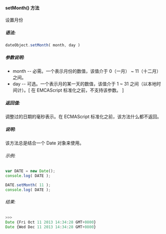 #### setMonth() 方法

  设置月份

##### 语法:

  ```javascript
  dateObject.setMonth( month, day )
  ```

##### 参数说明:

  - month -- 必需。一个表示月份的数值，该值介于 0（一月） ~ 11（十二月） 之间。
  - day -- 可选。一个表示月的某一天的数值，该值介于 1 ~ 31 之间（以本地时间计）。[ 在 EMCAScript 标准化之前，不支持该参数。 ]

##### 返回值:

  调整过的日期的毫秒表示。在 ECMAScript 标准化之前，该方法什么都不返回。

##### 说明:

  该方法总是结合一个 Date 对象来使用。

###### 示例:

  ```javascript
  var DATE = new Date();
  console.log( DATE );
  
  DATE.setMonth( 11 );
  console.log( DATE );
  ```

###### 结果:

  ```javascript
  >>>
  Date {Fri Oct 11 2013 14:34:28 GMT+0800}
  Date {Wed Dec 11 2013 14:34:28 GMT+0800}
  ```

